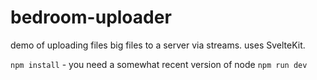 # bedroom-uploader

demo of uploading files big files to a server via streams. uses SvelteKit.

`npm install` - you need a somewhat recent version of node
`npm run dev`
